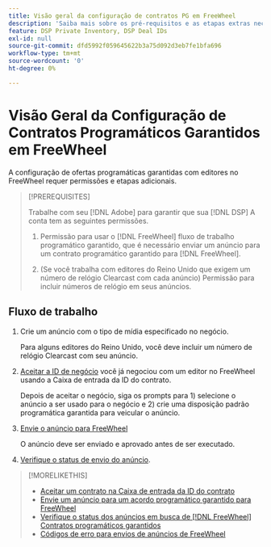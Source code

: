 ```yaml
---
title: Visão geral da configuração de contratos PG em FreeWheel
description: 'Saiba mais sobre os pré-requisitos e as etapas extras necessárias para executar anúncios para ofertas programáticas garantidas com editores no FreeWheel. '
feature: DSP Private Inventory, DSP Deal IDs
exl-id: null
source-git-commit: dfd5992f059645622b3a75d092d3eb7fe1bfa696
workflow-type: tm+mt
source-wordcount: '0'
ht-degree: 0%

---
```


# Visão Geral da Configuração de Contratos Programáticos Garantidos em FreeWheel

A configuração de ofertas programáticas garantidas com editores no FreeWheel requer permissões e etapas adicionais.

>[!PREREQUISITES]
>
>Trabalhe com seu [!DNL Adobe] para garantir que sua [!DNL DSP] A conta tem as seguintes permissões.
>
>1. Permissão para usar o [!DNL FreeWheel] fluxo de trabalho programático garantido, que é necessário enviar um anúncio para um contrato programático garantido para [!DNL FreeWheel].
>
>1. (Se você trabalha com editores do Reino Unido que exigem um número de relógio Clearcast com cada anúncio) Permissão para incluir números de relógio em seus anúncios.


## Fluxo de trabalho

1. Crie um anúncio com o tipo de mídia especificado no negócio.

   Para alguns editores do Reino Unido, você deve incluir um número de relógio Clearcast com seu anúncio.

1. [Aceitar a ID de negócio](#programmatic-guaranteed-set-up.md#pg-setup-deal-id-inbox) você já negociou com um editor no FreeWheel usando a Caixa de entrada da ID do contrato.

   Depois de aceitar o negócio, siga os prompts para 1) selecione o anúncio a ser usado para o negócio e 2) crie uma disposição padrão programática garantida para veicular o anúncio.

1. [Envie o anúncio para FreeWheel](freewheel-submit.md)

   O anúncio deve ser enviado e aprovado antes de ser executado.

1. [Verifique o status de envio do anúncio](freewheel-check-status.md).

>[!MORELIKETHIS]
>
>* [Aceitar um contrato na Caixa de entrada da ID do contrato](deal-id-inbox-accept.md)
>* [Envie um anúncio para um acordo programático garantido para FreeWheel](freewheel-submit.md)
>* [Verifique o status dos anúncios em busca de [!DNL FreeWheel] Contratos programáticos garantidos](freewheel-check-status.md)
>* [Códigos de erro para envios de anúncios de FreeWheel](freewheel-error-codes.md)

